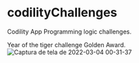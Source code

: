# codilityChallenges
Codility App Programming logic challenges.

Year of the tiger challenge Golden Award.
![Captura de tela de 2022-03-04 00-31-37](https://user-images.githubusercontent.com/90191372/156694689-324ae6e8-1706-44f9-a5c7-9f1a431ac9cd.png)
